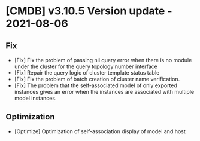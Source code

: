 # [CMDB] v3.10.5 Version update - 2021-08-06

## Fix

- [Fix] Fix the problem of passing nil query error when there is no module under the cluster for the query topology number interface
- [Fix] Repair the query logic of cluster template status table
- [Fix] Fix the problem of batch creation of cluster name verification.
- [Fix] The problem that the self-associated model of only exported instances gives an error when the instances are associated with multiple model instances.

## Optimization

- [Optimize] Optimization of self-association display of model and host